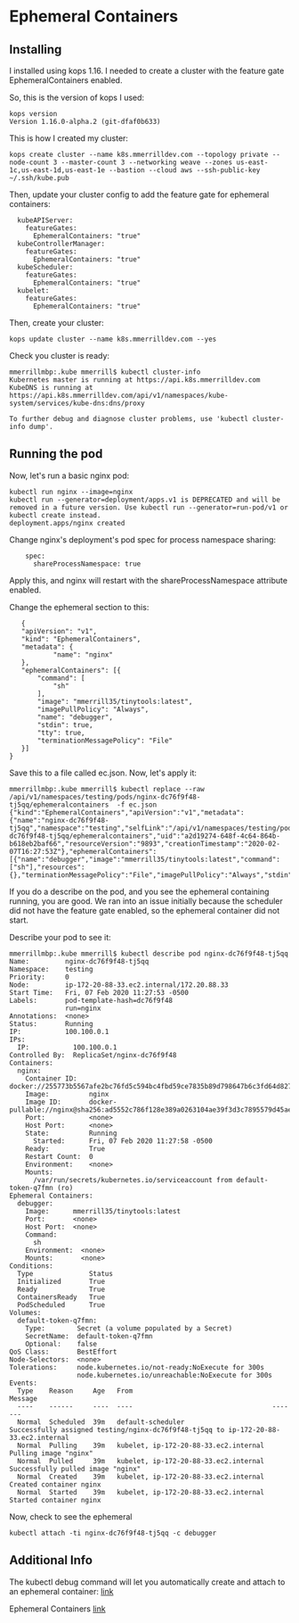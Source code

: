 Ephemeral Containers
===

## Installing

I installed using kops 1.16.  I needed to create a cluster with the feature gate EphemeralContainers enabled.

So, this is the version of kops I used:

```
kops version
Version 1.16.0-alpha.2 (git-dfaf0b633)
```

This is how I created my cluster:

```
kops create cluster --name k8s.mmerrilldev.com --topology private --node-count 3 --master-count 3 --networking weave --zones us-east-1c,us-east-1d,us-east-1e --bastion --cloud aws --ssh-public-key ~/.ssh/kube.pub
```

Then, update your cluster config to add the feature gate for ephemeral containers:

```
  kubeAPIServer:
    featureGates:
      EphemeralContainers: "true"
  kubeControllerManager:
    featureGates:
      EphemeralContainers: "true"
  kubeScheduler:
    featureGates:
      EphemeralContainers: "true"
  kubelet:
    featureGates:
      EphemeralContainers: "true"
```
      
Then, create your cluster:

```
kops update cluster --name k8s.mmerrilldev.com --yes
```

Check you cluster is ready:

```
mmerrillmbp:.kube mmerrill$ kubectl cluster-info
Kubernetes master is running at https://api.k8s.mmerrilldev.com
KubeDNS is running at https://api.k8s.mmerrilldev.com/api/v1/namespaces/kube-system/services/kube-dns:dns/proxy

To further debug and diagnose cluster problems, use 'kubectl cluster-info dump'.
```

## Running the pod

Now, let's run a basic nginx pod:

```
kubectl run nginx --image=nginx
kubectl run --generator=deployment/apps.v1 is DEPRECATED and will be removed in a future version. Use kubectl run --generator=run-pod/v1 or kubectl create instead.
deployment.apps/nginx created
```

Change nginx's deployment's pod spec for process namespace sharing:


```
    spec:
      shareProcessNamespace: true
```
         
Apply this, and nginx will restart with the shareProcessNamespace attribute enabled.
      
Change the ephemeral section to this:
      
 ```     
    {
    "apiVersion": "v1",
    "kind": "EphemeralContainers",
    "metadata": {
            "name": "nginx"
    },
    "ephemeralContainers": [{
        "command": [
            "sh"
        ],
        "image": "mmerrill35/tinytools:latest",
        "imagePullPolicy": "Always",
        "name": "debugger",
        "stdin": true,
        "tty": true,
        "terminationMessagePolicy": "File"
    }]
}
```

Save this to a file called ec.json.  Now, let's apply it:

```
mmerrillmbp:.kube mmerrill$ kubectl replace --raw /api/v1/namespaces/testing/pods/nginx-dc76f9f48-tj5qq/ephemeralcontainers  -f ec.json
{"kind":"EphemeralContainers","apiVersion":"v1","metadata":{"name":"nginx-dc76f9f48-tj5qq","namespace":"testing","selfLink":"/api/v1/namespaces/testing/pods/nginx-dc76f9f48-tj5qq/ephemeralcontainers","uid":"a2d19274-648f-4c64-864b-b618eb2baf66","resourceVersion":"9893","creationTimestamp":"2020-02-07T16:27:53Z"},"ephemeralContainers":[{"name":"debugger","image":"mmerrill35/tinytools:latest","command":["sh"],"resources":{},"terminationMessagePolicy":"File","imagePullPolicy":"Always","stdin":true,"tty":true}]}
```

If you do a describe on the pod, and you see the ephemeral containing running, you are good.
We ran into an issue initially because the scheduler did not have the feature gate enabled, so the ephemeral container did not start.


Describe your pod to see it:

```
mmerrillmbp:.kube mmerrill$ kubectl describe pod nginx-dc76f9f48-tj5qq
Name:         nginx-dc76f9f48-tj5qq
Namespace:    testing
Priority:     0
Node:         ip-172-20-88-33.ec2.internal/172.20.88.33
Start Time:   Fri, 07 Feb 2020 11:27:53 -0500
Labels:       pod-template-hash=dc76f9f48
              run=nginx
Annotations:  <none>
Status:       Running
IP:           100.100.0.1
IPs:
  IP:           100.100.0.1
Controlled By:  ReplicaSet/nginx-dc76f9f48
Containers:
  nginx:
    Container ID:   docker://255773b5567afe2bc76fd5c594bc4fbd59ce7835b89d798647b6c3fd64d8271d
    Image:          nginx
    Image ID:       docker-pullable://nginx@sha256:ad5552c786f128e389a0263104ae39f3d3c7895579d45ae716f528185b36bc6f
    Port:           <none>
    Host Port:      <none>
    State:          Running
      Started:      Fri, 07 Feb 2020 11:27:58 -0500
    Ready:          True
    Restart Count:  0
    Environment:    <none>
    Mounts:
      /var/run/secrets/kubernetes.io/serviceaccount from default-token-q7fmn (ro)
Ephemeral Containers:
  debugger:
    Image:      mmerrill35/tinytools:latest
    Port:       <none>
    Host Port:  <none>
    Command:
      sh
    Environment:  <none>
    Mounts:       <none>
Conditions:
  Type              Status
  Initialized       True 
  Ready             True 
  ContainersReady   True 
  PodScheduled      True 
Volumes:
  default-token-q7fmn:
    Type:        Secret (a volume populated by a Secret)
    SecretName:  default-token-q7fmn
    Optional:    false
QoS Class:       BestEffort
Node-Selectors:  <none>
Tolerations:     node.kubernetes.io/not-ready:NoExecute for 300s
                 node.kubernetes.io/unreachable:NoExecute for 300s
Events:
  Type    Reason     Age   From                                   Message
  ----    ------     ----  ----                                   -------
  Normal  Scheduled  39m   default-scheduler                      Successfully assigned testing/nginx-dc76f9f48-tj5qq to ip-172-20-88-33.ec2.internal
  Normal  Pulling    39m   kubelet, ip-172-20-88-33.ec2.internal  Pulling image "nginx"
  Normal  Pulled     39m   kubelet, ip-172-20-88-33.ec2.internal  Successfully pulled image "nginx"
  Normal  Created    39m   kubelet, ip-172-20-88-33.ec2.internal  Created container nginx
  Normal  Started    39m   kubelet, ip-172-20-88-33.ec2.internal  Started container nginx
```
  
Now, check to see the ephemeral
  
```
kubectl attach -ti nginx-dc76f9f48-tj5qq -c debugger
```

## Additional Info

The kubectl debug command will let you automatically create and attach to an ephemeral container:
[link](https://github.com/kubernetes/kubernetes/issues/45922)

Ephemeral Containers [link](https://kubernetes.io/docs/concepts/workloads/pods/ephemeral-containers/)

